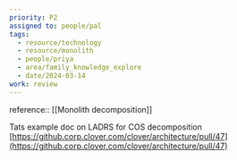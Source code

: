 ```yaml
---
priority: P2
assigned to: people/pal
tags:
  - resource/technology
  - resource/monolith
  - people/priya
  - area/family_knowledge_explore
  - date/2024-03-14
work: review
---
```


reference:: [[Monolith decomposition]]

Tats example doc on LADRS for COS decomposition [https://github.corp.clover.com/clover/architecture/pull/47](https://github.corp.clover.com/clover/architecture/pull/47) 

